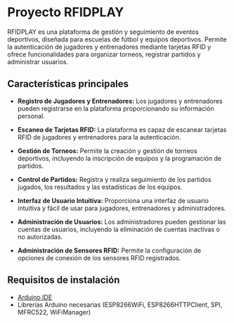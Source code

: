 # Proyecto RFIDPLAY

RFIDPLAY es una plataforma de gestión y seguimiento de eventos deportivos, diseñada para escuelas de fútbol y equipos deportivos. Permite la autenticación de jugadores y entrenadores mediante tarjetas RFID y ofrece funcionalidades para organizar torneos, registrar partidos y administrar usuarios.

## Características principales

- **Registro de Jugadores y Entrenadores:** Los jugadores y entrenadores pueden registrarse en la plataforma proporcionando su información personal.

- **Escaneo de Tarjetas RFID:** La plataforma es capaz de escanear tarjetas RFID de jugadores y entrenadores para la autenticación.

- **Gestión de Torneos:** Permite la creación y gestión de torneos deportivos, incluyendo la inscripción de equipos y la programación de partidos.

- **Control de Partidos:** Registra y realiza seguimiento de los partidos jugados, los resultados y las estadísticas de los equipos.

- **Interfaz de Usuario Intuitiva:** Proporciona una interfaz de usuario intuitiva y fácil de usar para jugadores, entrenadores y administradores.

- **Administración de Usuarios:** Los administradores pueden gestionar las cuentas de usuarios, incluyendo la eliminación de cuentas inactivas o no autorizadas.

- **Administración de Sensores RFID:** Permite la configuración de opciones de conexión de los sensores RFID registrados.

## Requisitos de instalación

- [Arduino IDE](https://www.arduino.cc/en/software)
- Librerías Arduino necesarias (ESP8266WiFi, ESP8266HTTPClient, SPI, MFRC522, WiFiManager)


